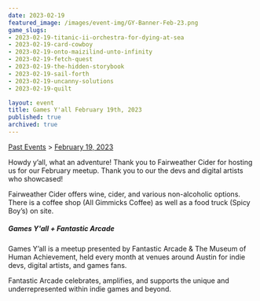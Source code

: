 ```yaml
---
date: 2023-02-19
featured_image: /images/event-img/GY-Banner-Feb-23.png
game_slugs:
- 2023-02-19-titanic-ii-orchestra-for-dying-at-sea
- 2023-02-19-card-cowboy
- 2023-02-19-onto-maizilind-unto-infinity
- 2023-02-19-fetch-quest
- 2023-02-19-the-hidden-storybook
- 2023-02-19-sail-forth
- 2023-02-19-uncanny-solutions
- 2023-02-19-quilt

layout: event
title: Games Y'all February 19th, 2023
published: true
archived: true
---
```


[Past Events](../html/events.html) > [February 19, 2023](event-february-2023.html)

Howdy y’all, what an adventure! Thank you to Fairweather Cider for hosting us for our February meetup. Thank you to our the devs and digital artists who showcased!
  
Fairweather Cider offers wine, cider, and various non-alcoholic options. There is a coffee shop (All Gimmicks Coffee) as well as a food truck (Spicy Boy’s) on site.

##### Games Y'all + Fantastic Arcade

Games Y’all is a meetup presented by Fantastic Arcade & The Museum of Human Achievement, held every month at venues around Austin for indie devs, digital artists, and games fans.
  
Fantastic Arcade celebrates, amplifies, and supports the unique and underrepresented within indie games and beyond.
